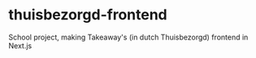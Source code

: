 # thuisbezorgd-frontend
School project, making Takeaway's (in dutch Thuisbezorgd) frontend in Next.js
